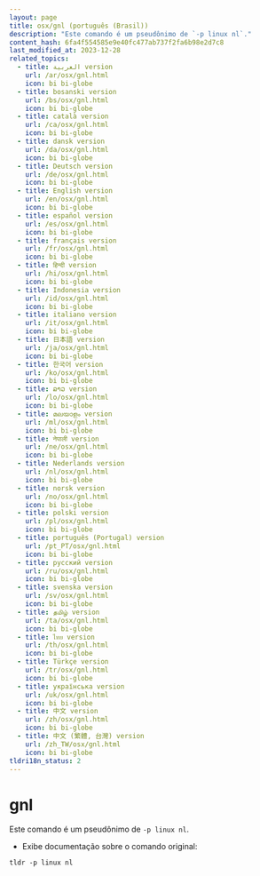 ```yaml
---
layout: page
title: osx/gnl (português (Brasil))
description: "Este comando é um pseudônimo de `-p linux nl`."
content_hash: 6fa4f554585e9e40fc477ab737f2fa6b98e2d7c8
last_modified_at: 2023-12-28
related_topics:
  - title: العربية version
    url: /ar/osx/gnl.html
    icon: bi bi-globe
  - title: bosanski version
    url: /bs/osx/gnl.html
    icon: bi bi-globe
  - title: català version
    url: /ca/osx/gnl.html
    icon: bi bi-globe
  - title: dansk version
    url: /da/osx/gnl.html
    icon: bi bi-globe
  - title: Deutsch version
    url: /de/osx/gnl.html
    icon: bi bi-globe
  - title: English version
    url: /en/osx/gnl.html
    icon: bi bi-globe
  - title: español version
    url: /es/osx/gnl.html
    icon: bi bi-globe
  - title: français version
    url: /fr/osx/gnl.html
    icon: bi bi-globe
  - title: हिन्दी version
    url: /hi/osx/gnl.html
    icon: bi bi-globe
  - title: Indonesia version
    url: /id/osx/gnl.html
    icon: bi bi-globe
  - title: italiano version
    url: /it/osx/gnl.html
    icon: bi bi-globe
  - title: 日本語 version
    url: /ja/osx/gnl.html
    icon: bi bi-globe
  - title: 한국어 version
    url: /ko/osx/gnl.html
    icon: bi bi-globe
  - title: ລາວ version
    url: /lo/osx/gnl.html
    icon: bi bi-globe
  - title: മലയാളം version
    url: /ml/osx/gnl.html
    icon: bi bi-globe
  - title: नेपाली version
    url: /ne/osx/gnl.html
    icon: bi bi-globe
  - title: Nederlands version
    url: /nl/osx/gnl.html
    icon: bi bi-globe
  - title: norsk version
    url: /no/osx/gnl.html
    icon: bi bi-globe
  - title: polski version
    url: /pl/osx/gnl.html
    icon: bi bi-globe
  - title: português (Portugal) version
    url: /pt_PT/osx/gnl.html
    icon: bi bi-globe
  - title: русский version
    url: /ru/osx/gnl.html
    icon: bi bi-globe
  - title: svenska version
    url: /sv/osx/gnl.html
    icon: bi bi-globe
  - title: தமிழ் version
    url: /ta/osx/gnl.html
    icon: bi bi-globe
  - title: ไทย version
    url: /th/osx/gnl.html
    icon: bi bi-globe
  - title: Türkçe version
    url: /tr/osx/gnl.html
    icon: bi bi-globe
  - title: українська version
    url: /uk/osx/gnl.html
    icon: bi bi-globe
  - title: 中文 version
    url: /zh/osx/gnl.html
    icon: bi bi-globe
  - title: 中文 (繁體, 台灣) version
    url: /zh_TW/osx/gnl.html
    icon: bi bi-globe
tldri18n_status: 2
---
```

# gnl

Este comando é um pseudônimo de `-p linux nl`.

- Exibe documentação sobre o comando original:

`tldr -p linux nl`
